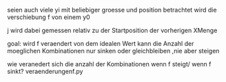 seien auch viele yi mit beliebiger groesse und position
betrachtet wird die verschiebung f von einem y0

j wird dabei gemessen relativ zu der Startposition der vorherigen XMenge

goal: wird f veraendert von dem idealen Wert kann die Anzahl der moeglichen Kombinationen nur sinken oder gleichbleiben ,nie aber steigen


wie veranedert sich die anzahl der Kombinationen wenn f steigt/ wenn f sinkt?
veraenderungenf.py
